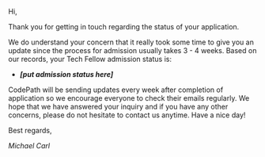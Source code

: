 Hi,

Thank you for getting in touch regarding the status of your application. 

We do understand your concern that it really took some time to give you an update since the process for admission usually takes 3 - 4 weeks. Based on our records, your Tech Fellow admission status is:

- ***[put admission status here]***

CodePath will be sending updates every week after completion of application so we encourage everyone to check their emails regularly. We hope that we have answered your inquiry and if you have any other concerns, please do not hesitate to contact us anytime. Have a nice day!

Best regards,

*Michael Carl*
